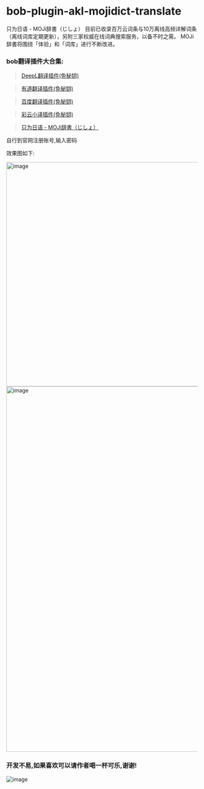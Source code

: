 # bob-plugin-akl-mojidict-translate
只为日语 - MOJi辞書（じしょ）   目前已收录百万云词条与10万离线高频详解词条（离线词库定期更新），另附三家权威在线词典搜索服务，以备不时之需。 MOJi辞書将围绕「体验」和「词库」进行不断改进。

### bob翻译插件大合集:

>[DeepL翻译插件(免秘钥)](https://github.com/akl7777777/bob-plugin-akl-deepl-free-translate)

>[有道翻译插件(免秘钥)](https://github.com/akl7777777/bob-plugin-akl-youdao-free-translate)

>[百度翻译插件(免秘钥)](https://github.com/akl7777777/bob-plugin-akl-baidu-free-translate)

>[彩云小译插件(免秘钥)](https://github.com/akl7777777/bob-plugin-akl-caiyunxiaoyi-free-translate)

>[只为日语 - MOJi辞書（じしょ）](https://github.com/akl7777777/bob-plugin-akl-mojidict-translate)

自行到官网注册账号,输入密码

效果图如下:


<img width="590" alt="image" src="https://user-images.githubusercontent.com/84266551/220243634-a8234249-36dd-46e6-b42c-f7339532fbec.png">


<img width="961" alt="image" src="https://user-images.githubusercontent.com/84266551/220244377-b8a4a694-6e77-4d77-8d3f-27c300dfc215.png">



### 开发不易,如果喜欢可以请作者喝一杯可乐,谢谢!




![image](https://user-images.githubusercontent.com/84266551/219829283-3ed1798e-aeed-4174-bbcb-f93bf3008817.png)
